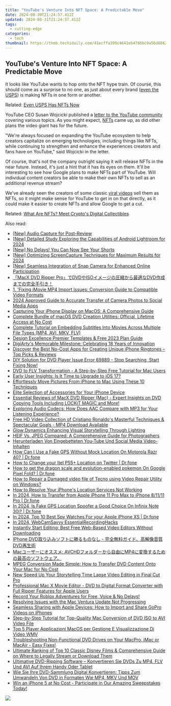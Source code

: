 ```yaml
---
title: "YouTube's Venture Into NFT Space: A Predictable Move"
date: 2024-08-30T21:24:57.412Z
updated: 2024-08-31T21:24:57.412Z
tags:
  - cutting-edge
categories:
  - tech
thumbnail: https://thmb.techidaily.com/41ecffa399c4641eb478bbc9a56d686246cf56f4215b22a2996b87e8b085b0a4.jpg
---
```


## YouTube's Venture Into NFT Space: A Predictable Move

It looks like YouTube wants to hop onto the NFT hype train. Of course, this should come as a surprise to no one, as just about every brand ([even the USPS](https://fox-info.techidaily.com/updated-in-2024-make-your-own-meme/)) is making NFTs in one form or another.

Related: [Even USPS Has NFTs Now](https://fox-info.techidaily.com/updated-in-2024-make-your-own-meme/) 

 YouTube CEO Susan Wojcicki published a [letter to the YouTube community](https://blog.youtube/inside-youtube/letter-susan-our-2022-priorities/) covering various topics. As you might expect, [NFTs](https://sound-tweaking.techidaily.com/updated-2024-approved-mastering-echo-effects-implementing-reverb-in-digital-sound-environments-windows-edition/) came up, as did other plans the video giant has for the future.

 "We're always focused on expanding the YouTube ecosystem to help creators capitalize on emerging technologies, including things like NFTs, while continuing to strengthen and enhance the experiences creators and fans have on YouTube," said Wojcicki in the letter.

 Of course, that's not the company outright saying it will release NFTs in the near future. Instead, it's just a hint that it has its eyes on them. It'll be interesting to see how Google plans to make NFTs part of YouTube. Will individual content creators be able to make their own NFTs to sell as an additional revenue stream?

 We've already seen the creators of some classic [viral videos](https://extra-lessons.techidaily.com/best-jest-in-layout-and-edit-suite/) sell them as NFTs, so it might make sense for YouTube to get in on that directly, as it could make it easier to create NFTs and allow Google to get a cut.

Related: [What Are NFTs? Meet Crypto's Digital Collectibles](https://sound-tweaking.techidaily.com/updated-2024-approved-mastering-echo-effects-implementing-reverb-in-digital-sound-environments-windows-edition/)

<ins class="adsbygoogle"
     style="display:block"
     data-ad-format="autorelaxed"
     data-ad-client="ca-pub-7571918770474297"
     data-ad-slot="1223367746"></ins>



<ins class="adsbygoogle"
     style="display:block"
     data-ad-client="ca-pub-7571918770474297"
     data-ad-slot="8358498916"
     data-ad-format="auto"
     data-full-width-responsive="true"></ins>

<span class="atpl-alsoreadstyle">Also read:</span>
<div><ul>
<li><a href="https://screen-mirroring-recording.techidaily.com/new-audio-capture-for-post-review/"><u>[New] Audio Capture for Post-Review</u></a></li>
<li><a href="https://fox-blue.techidaily.com/new-detailed-study-exploring-the-capabilities-of-android-lightroom-for-2024/"><u>[New] Detailed Study  Exploring the Capabilities of Android Lightroom for 2024</u></a></li>
<li><a href="https://youtube-lab.techidaily.com/o-delays-you-can-now-see-your-shorts/"><u>[New] No Delays! You Can Now See Your Shorts</u></a></li>
<li><a href="https://video-screen-grab.techidaily.com/new-optimizing-screencapture-techniques-for-maximum-results-for-2024/"><u>[New] Optimizing ScreenCapture Techniques for Maximum Results for 2024</u></a></li>
<li><a href="https://digital-screen-recording.techidaily.com/new-seamless-integration-of-snap-camera-for-enhanced-online-participation/"><u>[New] Seamless Integration of Snap Camera for Enhanced Online Participation</u></a></li>
<li><a href="https://some-approaches.techidaily.com/macx-dvd-ripper-prodvdisodvd/"><u>「MacX DVD Ripper Pro」でDVDやISOイメージの圧縮から最適なDVD作成までの完全手引き！</u></a></li>
<li><a href="https://some-approaches.techidaily.com/1-fixing-imovie-mp4-import-issues-conversion-guide-to-compatible-video-formats/"><u>1. 'Fixing iMovie MP4 Import Issues: Conversion Guide to Compatible Video Formats</u></a></li>
<li><a href="https://snapchat-videos.techidaily.com/2024-approved-guide-to-accurate-transfer-of-camera-photos-to-social-media-apps/"><u>2024 Approved  Guide to Accurate Transfer of Camera Photos to Social Media Apps</u></a></li>
<li><a href="https://some-approaches.techidaily.com/capturing-your-iphone-display-on-macos-a-comprehensive-guide/"><u>Capturing Your iPhone Display on MacOS: A Comprehensive Guide</u></a></li>
<li><a href="https://some-approaches.techidaily.com/complete-bundle-of-macos-dvd-creation-utilities-official-lifetime-access-at-no-cost/"><u>Complete Bundle of macOS DVD Creation Utilities: Official, Lifetime Access at No Cost</u></a></li>
<li><a href="https://some-approaches.techidaily.com/complete-tutorial-on-embedding-subtitles-into-movies-across-multiple-file-types-mp4-avi-mkv-flv/"><u>Complete Tutorial on Embedding Subtitles Into Movies Across Multiple File Types (MP4, AVI, MKV, FLV)</u></a></li>
<li><a href="https://extra-hints.techidaily.com/design-excellence-premier-templates-and-free-2023-plan-guide/"><u>Design Excellence  Premier Templates & Free 2023 Plan Guide</u></a></li>
<li><a href="https://some-approaches.techidaily.com/digiartys-memorable-milestone-celebrating-18-years-of-innovation/"><u>DigiArty's Memorable Milestone: Celebrating 18 Years of Innovation</u></a></li>
<li><a href="https://some-approaches.techidaily.com/discover-the-best-no-cost-apps-for-creating-unique-iphone-ringtones-top-picks-and-reviews/"><u>Discover the Best No-Cost Apps for Creating Unique iPhone Ringtones – Top Picks & Reviews</u></a></li>
<li><a href="https://some-approaches.techidaily.com/diy-solution-for-dvd-player-issue-error-69889-stop-searching-start-fixing-now/"><u>DIY Solution for DVD Player Issue Error 69889 - Stop Searching, Start Fixing Now!</u></a></li>
<li><a href="https://some-approaches.techidaily.com/dvd-to-flv-transformation-a-step-by-step-free-tutorial-for-mac-users/"><u>DVD to FLV Transformation - A Step-by-Step Free Tutorial for Mac Users</u></a></li>
<li><a href="https://some-approaches.techidaily.com/early-user-insights-is-it-time-to-upgrade-to-ios-17/"><u>Early User Insights: Is It Time to Upgrade to iOS 17?</u></a></li>
<li><a href="https://some-approaches.techidaily.com/effortlessly-move-pictures-from-iphone-to-mac-using-these-10-techniques/"><u>Effortlessly Move Pictures From iPhone to Mac Using These 10 Techniques</u></a></li>
<li><a href="https://buynow-reviews.techidaily.com/elite-selection-of-accessories-for-your-iphone-device/"><u>Elite Selection of Accessories for Your iPhone Device</u></a></li>
<li><a href="https://some-approaches.techidaily.com/essential-reviews-of-macx-dvd-ripper-mac-expert-insights-on-dvd-copying-tools-including-lockit-magic-and-more/"><u>Essential Reviews of MacX DVD Ripper (Mac) - Expert Insights on DVD Copying Tools Including LOCKiT MAGIC and More!</u></a></li>
<li><a href="https://some-approaches.techidaily.com/exploring-audio-codecs-how-does-aac-compare-with-mp3-for-your-listening-experience/"><u>Exploring Audio Codecs: How Does AAC Compare with MP3 for Your Listening Experience?</u></a></li>
<li><a href="https://some-approaches.techidaily.com/free-hd-video-collection-of-cristiano-ronaldos-masterful-techniques-and-spectacular-goals-mp4-download-available/"><u>Free HD Video Collection of Cristiano Ronaldo's Masterful Techniques & Spectacular Goals - MP4 Download Available</u></a></li>
<li><a href="https://extra-resources.techidaily.com/glow-dynamics-enhancing-visual-storytelling-through-lighting/"><u>Glow Dynamics  Enhancing Visual Storytelling Through Lighting</u></a></li>
<li><a href="https://some-approaches.techidaily.com/heif-vs-jpeg-compared-a-comprehensive-guide-for-photographers/"><u>HEIF Vs. JPEG Compared: A Comprehensive Guide for Photographers</u></a></li>
<li><a href="https://some-approaches.techidaily.com/herunterladen-von-eingebetteten-you-tube-und-social-media-video-inhalten/"><u>Herunterladen Von Eingebetteten You-Tube Und Social Media Video-Inhalten</u></a></li>
<li><a href="https://fake-location.techidaily.com/how-can-i-use-a-fake-gps-without-mock-location-on-motorola-razr-40-drfone-by-drfone-virtual-android/"><u>How Can I Use a Fake GPS Without Mock Location On Motorola Razr 40? | Dr.fone</u></a></li>
<li><a href="https://location-social.techidaily.com/how-to-change-your-itel-p55plus-location-on-twitter-drfone-by-drfone-virtual-android/"><u>How to Change your Itel P55+ Location on Twitter | Dr.fone</u></a></li>
<li><a href="https://pokemon-go-android.techidaily.com/how-to-get-the-dragon-scale-and-evolution-enabled-pokemon-on-google-pixel-fold-drfone-by-drfone-virtual-android/"><u>How to get the dragon scale and evolution-enabled pokemon On Google Pixel Fold? | Dr.fone</u></a></li>
<li><a href="https://blog-min.techidaily.com/how-to-repair-a-damaged-video-file-of-tecno-using-video-repair-utility-on-windows-by-stellar-video-repair-mobile-video-repair/"><u>How to Repair a Damaged video file of Tecno using Video Repair Utility on Windows?</u></a></li>
<li><a href="https://fox-that.techidaily.com/how-to-resolve-your-iphones-location-services-not-working/"><u>How to Resolve Your iPhone's Location Services Not Working</u></a></li>
<li><a href="https://iphone-transfer.techidaily.com/in-2024-how-to-transfer-from-apple-iphone-11-pro-max-to-iphone-81111-pro-drfone-by-drfone-transfer-from-ios/"><u>In 2024, How to Transfer from Apple iPhone 11 Pro Max to iPhone 8/11/11 Pro | Dr.fone</u></a></li>
<li><a href="https://phone-solutions.techidaily.com/in-2024-is-fake-gps-location-spoofer-a-good-choice-on-infinix-note-30i-drfone-by-drfone-virtual-android/"><u>In 2024, Is Fake GPS Location Spoofer a Good Choice On Infinix Note 30i? | Dr.fone</u></a></li>
<li><a href="https://ios-location-track.techidaily.com/in-2024-top-10-best-spy-watches-for-your-apple-iphone-xs-drfone-by-drfone-virtual-ios/"><u>In 2024, Top 10 Best Spy Watches For your Apple iPhone XS | Dr.fone</u></a></li>
<li><a href="https://remote-screen-capture.techidaily.com/in-2024-webcamsavvy-essentialrecordinghacks/"><u>In 2024, WebCamSavvy  EssentialRecordingHacks</u></a></li>
<li><a href="https://some-approaches.techidaily.com/instantly-start-editing-best-free-web-based-video-editors-without-downloading/"><u>Instantly Start Editing: Best Free Web-Based Video Editors Without Downloading</u></a></li>
<li><a href="https://some-approaches.techidaily.com/iphone-dvd-dvd/"><u>IPhone DVD取り込みソフトに勝るものなし - 完全無料ガイド、高解像音質DVD再生術</u></a></li>
<li><a href="https://some-approaches.techidaily.com/mac-avchdmp4/"><u>Macユーザーにオススメ: AVCHDフォルダーから自由にMP4に変換するための最高のソフトウェア。</u></a></li>
<li><a href="https://some-approaches.techidaily.com/mpeg-conversion-made-simple-how-to-transfer-dvd-content-onto-your-mac-for-no-cost/"><u>MPEG Conversion Made Simple: How to Transfer DVD Content Onto Your Mac for No Cost</u></a></li>
<li><a href="https://video-content-creator.techidaily.com/new-speed-up-your-storytelling-time-lapse-video-editing-in-final-cut-pro/"><u>New Speed Up Your Storytelling Time Lapse Video Editing in Final Cut Pro</u></a></li>
<li><a href="https://some-approaches.techidaily.com/professional-mac-x-movie-editor-dvd-to-digital-format-converter-with-full-ripper-features-for-apple-users/"><u>Professional Mac X Movie Editor - DVD to Digital Format Converter with Full Ripper Features for Apple Users</u></a></li>
<li><a href="https://some-approaches.techidaily.com/record-your-roblox-adventures-for-free-voice-and-no-delays/"><u>Record Your Roblox Adventures for Free, Voice & No Delays!</u></a></li>
<li><a href="https://some-approaches.techidaily.com/resolving-issues-with-the-mac-ventura-update-not-progressing/"><u>Resolving Issues with the Mac Ventura Update Not Progressing</u></a></li>
<li><a href="https://some-approaches.techidaily.com/seamless-sharing-with-apple-devices-how-to-import-and-share-gopro-videos-on-iphones/"><u>Seamless Sharing with Apple Devices: How to Import and Share GoPro Videos on iPhones</u></a></li>
<li><a href="https://some-approaches.techidaily.com/step-by-step-tutorial-for-top-quality-mac-conversion-of-dvd-iso-to-avi-video-file/"><u>Step-by-Step Tutorial for Top-Quality Mac Conversion of DVD ISO to AVI Video File</u></a></li>
<li><a href="https://some-approaches.techidaily.com/top-5-player-applicazioni-macos-per-gestione-e-visualizzazione-di-video-wmv/"><u>Top 5 Player Applicazioni MacOS per Gestione E Visualizzazione Di Video WMV</u></a></li>
<li><a href="https://some-approaches.techidaily.com/troubleshooting-non-functional-dvd-drives-on-your-macpro-imac-or-macair-easy-fixes/"><u>Troubleshooting Non-Functional DVD Drives on Your MacPro, iMac or MacAir - Easy Fixes!</u></a></li>
<li><a href="https://some-approaches.techidaily.com/ultimate-ranking-of-top-10-classic-disney-films-and-comprehensive-guide-on-where-to-legally-stream-or-download-them/"><u>Ultimate Ranking of Top 10 Classic Disney Films & Comprehensive Guide on Where to Legally Stream or Download Them</u></a></li>
<li><a href="https://some-approaches.techidaily.com/ultimative-dvd-ripping-software-konvertieren-sie-dvds-zu-mp4-flv-und-avi-auf-ihrem-handy-oder-tablet/"><u>Ultimative DVD-Ripping Software – Konvertieren Sie DVDs Zu MP4, FLV Und AVI Auf Ihrem Handy Oder Tablet</u></a></li>
<li><a href="https://some-approaches.techidaily.com/wie-sie-ihre-dvd-sammlung-digital-konvertieren-tipps-zum-umwandeln-von-dvd-in-formaten-wie-mp4-mkv-und-mov/"><u>Wie Sie Ihre DVD-Sammlung Digital Konvertieren: Tipps Zum Umwandeln Von DVD in Formaten Wie MP4, MKV Und MOV</u></a></li>
<li><a href="https://some-approaches.techidaily.com/win-an-iphone-5-at-no-cost-participate-in-our-amazing-sweepstakes-today/"><u>Win an iPhone 5 at No Cost - Participate in Our Amazing Sweepstakes Today!</u></a></li>
</ul></div>

<!-- affiliate ads begin -->
<a href="https://secure.2checkout.com/order/checkout.php?PRODS=4729320&QTY=1&AFFILIATE=108875&CART=1"><img src="https://secure.avangate.com/images/merchant/f7f07e7dab09533bc71247a5b29a7373/products/2_iDeviceMessageBox.png" border="0"></a>
<!-- affiliate ads end -->